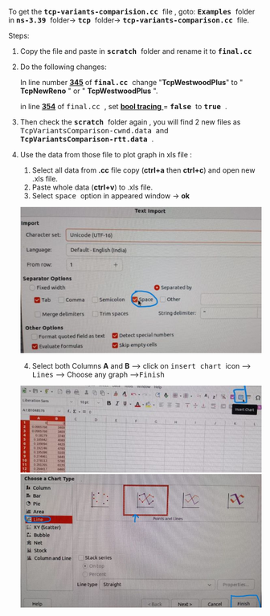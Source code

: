 To get the <kbd> **tcp-variants-comparision.cc** </kbd> file , goto: 
<kbd>**Examples** </kbd> folder in <kbd> **ns-3.39** </kbd> folder-> <kbd> **tcp** </kbd> folder-> <kbd> **tcp-variants-comparison.cc** </kbd>  file.

Steps:

1. Copy the file and paste in <kbd> **scratch** </kbd> folder and rename it to <kbd> **final.cc** </kbd>

2. Do the following changes:

   In line number <ins>**345**</ins> of <kbd> **final.cc** </kbd> change "**TcpWestwoodPlus**" to " **TcpNewReno** " or " **TcpWestwoodPlus** ".

   in line <ins>**354**</ins> of <kbd> final.cc </kbd> , set <ins> **bool tracing** </ins> = <kbd> **false** </kbd> to <kbd> **true** </kbd>.

3. Then check the <kbd> **scratch** </kbd>folder again , you will find 2 new files as <kbd> TcpVariantsComparison-cwnd.data </kbd> and <kbd> **TcpVariantsComparison-rtt.data** </kbd>.

4. Use the data from those file to plot graph in xls file :

   1) Select all data from **.cc** file copy (**ctrl+a** then **ctrl+c**) and open new .xls file.
   2) Paste whole data (**ctrl+v**) to .xls file.
   3) Select <kbd> space </kbd>option in appeared window -> **ok**
   
   ![](img/space.jpg)

   4) Select both Columns **A** and **B** --> click on <kbd> insert chart </kbd> icon --> <kbd>Lines</kbd> --> Choose any graph --><kbd>Finish</kbd>

   ![](img/select.jpg)
   ![](img/graph.jpg)